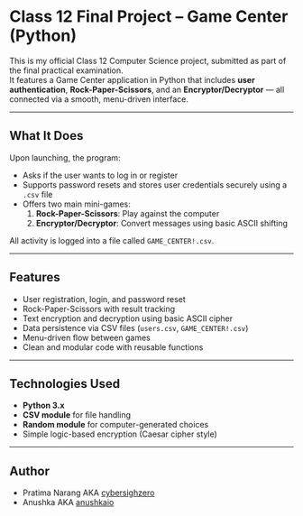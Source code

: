 # Class 12 Final Project – Game Center (Python)

This is my official Class 12 Computer Science project, submitted as part of the final practical examination.  
It features a Game Center application in Python that includes **user authentication**, **Rock-Paper-Scissors**, and an **Encryptor/Decryptor** — all connected via a smooth, menu-driven interface.

---

## What It Does

Upon launching, the program:
- Asks if the user wants to log in or register
- Supports password resets and stores user credentials securely using a `.csv` file
- Offers two main mini-games:
  1. **Rock-Paper-Scissors**: Play against the computer
  2. **Encryptor/Decryptor**: Convert messages using basic ASCII shifting

All activity is logged into a file called `GAME_CENTER!.csv`.

---

## Features

- User registration, login, and password reset
- Rock-Paper-Scissors with result tracking
- Text encryption and decryption using basic ASCII cipher
- Data persistence via CSV files (`users.csv`, `GAME_CENTER!.csv`)
- Menu-driven flow between games
- Clean and modular code with reusable functions

---

## Technologies Used

- **Python 3.x**
- **CSV module** for file handling
- **Random module** for computer-generated choices
- Simple logic-based encryption (Caesar cipher style)

---

## Author

- Pratima Narang
AKA [cybersighzero](https://github.com/cybersighzero)
- Anushka
AKA [anushkaio](https://github.com/anushkaio)
